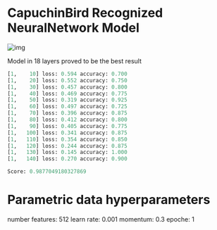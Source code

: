 # CapuchinBird Recognized NeuralNetwork Model

![img](https://i.imgur.com/uWP142C.jpg)

Model in 18 layers proved to be the best result
```Python
[1,    10] loss: 0.594 accuracy: 0.700
[1,    20] loss: 0.552 accuracy: 0.750
[1,    30] loss: 0.457 accuracy: 0.800
[1,    40] loss: 0.469 accuracy: 0.775
[1,    50] loss: 0.319 accuracy: 0.925
[1,    60] loss: 0.497 accuracy: 0.725
[1,    70] loss: 0.396 accuracy: 0.875
[1,    80] loss: 0.412 accuracy: 0.800
[1,    90] loss: 0.405 accuracy: 0.775
[1,   100] loss: 0.341 accuracy: 0.875
[1,   110] loss: 0.354 accuracy: 0.850
[1,   120] loss: 0.244 accuracy: 0.875
[1,   130] loss: 0.145 accuracy: 1.000
[1,   140] loss: 0.270 accuracy: 0.900

Score: 0.9877049180327869
```
# Parametric data hyperparameters
number features: 512
learn rate: 0.001
momentum: 0.3
epoche: 1
